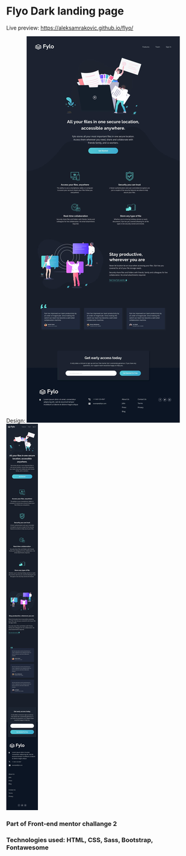 # Flyo Dark landing page

Live preview: https://aleksamrakovic.github.io/flyo/

Design: ![desktop-design.jpg](https://github.com/aleksamrakovic/flyo/blob/master/img/desktop-design.jpg)
![mobile-design.jpg](https://github.com/aleksamrakovic/flyo/blob/master/img/mobile-design.jpg)

### Part of Front-end mentor challange 2

### Technologies used: HTML, CSS, Sass, Bootstrap, Fontawesome
